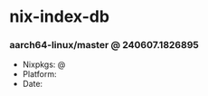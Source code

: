 # nix-index-db
### aarch64-linux/master @ 240607.1826895
- Nixpkgs: @[](https://github.com/NixOS/nixpkgs/commit/1826895dfc9976b61b20631b7f61cfc6430def40)
- Platform: 
- Date: 
